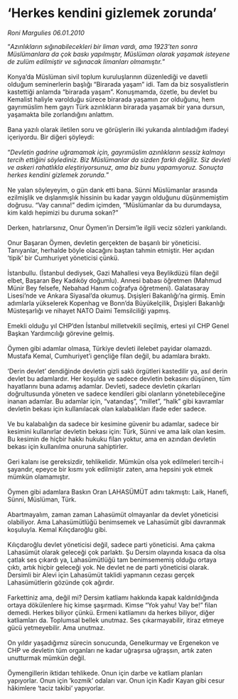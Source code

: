 # ‘Herkes kendini gizlemek zorunda’

*Roni Margulies 06.01.2010*

<div class="yazi">“<i>Azınlıkların sığınabilecekleri bir liman vardı, ama 1923’ten sonra Müslümanlara da çok baskı yapılmıştır, Müslüman olarak yaşamak isteyene de zulüm edilmiştir ve sığınacak limanları olmamıştır.</i>” <br/><br/>Konya’da Müslüman sivil toplum kuruluşlarının düzenlediği ve davetli olduğum seminerlerin başlığı “Birarada yaşam” idi. Tam da biz sosyalistlerin kastettiği anlamda “birarada yaşam”. Konuşmamda, özetle, bu devlet bu Kemalist haliyle varolduğu sürece birarada yaşamın zor olduğunu, hem gayrımüslim hem gayrı Türk azınlıkların birarada yaşamak bir yana dursun, yaşamakta bile zorlandığını anlattım. <br/><br/>Bana yazılı olarak iletilen soru ve görüşlerin ilki yukarıda alıntıladığım ifadeyi içeriyordu. Bir diğeri şöyleydi: <br/><br/>“<i>Devletin gadrine uğramamak için, gayrımüslim azınlıkların sessiz kalmayı tercih ettiğini söylediniz. Biz Müslümanlar da sizden farklı değiliz. Siz devleti ve askeri rahatlıkla eleştiriyorsunuz, ama biz bunu yapamıyoruz. Sonuçta herkes kendini gizlemek zorunda.</i>” <br/><br/>Ne yalan söyleyeyim, o gün dank etti bana. Sünni Müslümanlar arasında ezilmişlik ve dışlanmışlık hissinin bu kadar yaygın olduğunu düşünmemiştim doğrusu. “Vay canına!” dedim içimden, “Müslümanlar da bu durumdaysa, kim kaldı hepimizi bu duruma sokan?” <br/><br/>Derken, hatırlarsınız, Onur Öymen’in Dersim’le ilgili veciz sözleri yankılandı. <br/><br/>Onur Başaran Öymen, devletin gerçekten de başarılı bir yöneticisi. Tanıyanlar, herhalde böyle olacağını baştan tahmin etmiştir. Her açıdan ‘tipik’ bir Cumhuriyet yöneticisi çünkü. <br/><br/>İstanbullu. (İstanbul dediysek, Gazi Mahallesi veya Beylikdüzü filan değil elbet, Başaran Bey Kadıköy doğumlu). Annesi babası öğretmen (Mahmud Münir Bey felsefe, Nebahad Hanım coğrafya öğretmeni). Galatasaray Lisesi’nde ve Ankara Siyasal’da okumuş. Dışişleri Bakanlığı’na girmiş. Emin adımlarla yükselerek Kopenhag ve Bonn’da Büyükelçilik, Dışişleri Bakanlığı Müsteşarlığı ve nihayet NATO Daimi Temsilciliği yapmış. <br/><br/>Emekli olduğu yıl CHP’den İstanbul milletvekili seçilmiş, ertesi yıl CHP Genel Başkan Yardımcılığı görevine gelmiş. <br/><br/>Öymen gibi adamlar olmasa, Türkiye devleti ilelebet payidar olamazdı. Mustafa Kemal, Cumhuriyet’i gençliğe filan değil, bu adamlara bıraktı. <br/><br/>‘Derin devlet’ dendiğinde devletin gizli saklı örgütleri kastedilir ya, asıl derin devlet bu adamlardır. Her koşulda ve sadece devletin bekasını düşünen, tüm hayatlarını buna adamış adamlar. Devleti, sadece devletin çıkarları doğrultusunda yöneten ve sadece kendileri gibi olanların yönetebileceğine inanan adamlar. Bu adamlar için, “vatandaş”, “millet”, “halk” gibi kavramlar devletin bekası için kullanılacak olan kalabalıkları ifade eder sadece. <br/><br/>Ve bu kalabalığın da sadece bir kesimine güvenir bu adamlar, sadece bir kesimini kullanırlar devletin bekası için: Türk, Sünni ve ama laik olan kesim. Bu kesimin de hiçbir hakkı hukuku filan yoktur, ama en azından devletin bekası için kullanılma onuruna sahiptirler. <br/><br/>Geri kalanı ise gereksizdir, tehlikelidir. Mümkün olsa yok edilmeleri tercih-i şayandır, epeyce bir kısmı yok edilmiştir zaten, ama hepsini yok etmek mümkün olamamıştır. <br/><br/>Öymen gibi adamlara Baskın Oran LAHASÜMÜT adını takmıştı: Laik, Hanefi, Sünni, Müslüman, Türk. <br/><br/>Abartmayalım, zaman zaman Lahasümüt olmayanlar da devlet yöneticisi olabiliyor. Ama Lahasümütlüğü benimsemek ve Lahasümüt gibi davranmak koşuluyla. Kemal Kılıçdaroğlu gibi. <br/><br/>Kılıçdaroğlu devlet yöneticisi değil, sadece parti yöneticisi. Ama çakma Lahasümüt olarak geleceği çok parlaktı. Şu Dersim olayında kısaca da olsa çatlak ses çıkardı ya, Lahasümütlüğü tam benimsememiş olduğu ortaya çıktı, artık hiçbir geleceği yok. Ne devlet ne de parti yöneticisi olarak. Dersimli bir Alevi için Lahasümüt taklidi yapmanın cezası gerçek Lahasümütlerin gözünde çok ağırdır. <br/><br/>Farkettiniz ama, değil mi? Dersim katliamı hakkında kapak kaldırıldığında ortaya dökülenlere hiç kimse şaşırmadı. Kimse “Yok yahu! Vay be!” filan demedi. Herkes biliyor çünkü. Ermeni katliamını da herkes biliyor, diğer katliamları da. Toplumsal bellek unutmaz. Ses çıkarmayabilir, itiraz etmeye gücü yetmeyebilir. Ama unutmaz. <br/><br/>On yıldır yaşadığımız sürecin sonucunda, Genelkurmay ve Ergenekon ve CHP ve devletin tüm organları ne kadar uğraşırsa uğraşsın, artık zaten unutturmak mümkün değil. <br/><br/>Öymengillerin iktidarı tehlikede. Onun için darbe ve katliam planları yapıyorlar. Onun için ‘kozmik’ odaları var. Onun için Kadir Kayan gibi cesur hâkimlere ‘taciz takibi’ yapıyorlar.
              </div>
